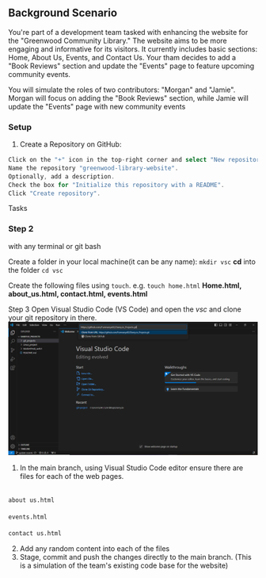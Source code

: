 ## Background Scenario

You're part of a development team tasked with enhancing the website for the "Greenwood Community Library." The website aims to be more engaging and informative for its visitors. It currently includes basic sections: Home, About Us, Events, and Contact Us. Your tham decides to add a "Book Reviews" section and update the "Events" page to feature upcoming community events.

You will simulate the roles of two contributors: "Morgan" and "Jamie". Morgan will focus on adding the "Book Reviews" section, while Jamie will update the "Events" page with new community events

### Setup

1. Create a Repository on GitHub:

``` Go to GitHub and log into your account.
Click on the "+" icon in the top-right corner and select "New repository".
Name the repository "greenwood-library-website".
Optionally, add a description.
Check the box for "Initialize this repository with a README".
Click "Create repository".
```

Tasks
### Step 2
with any terminal or git bash

Create a folder in your local machine(it can be any name): `mkdir vsc`
**cd** into the folder `cd vsc`

Create the following files using `touch`. e.g. `touch home.html`
**Home.html, about_us.html, contact.html, events.html**

Step 3
Open Visual Studio Code (VS Code) and open the *vsc* and clone your git repository in there.
![screenshot of cloneing repository](image/cloning.png)

1. In the main branch, using Visual Studio Code editor ensure there are files for each of the web pages.

```home.html

about us.html

events.html

contact us.html
```

2. Add any random content into each of the files
3. Stage, commit and push the changes directly to the main branch. (This is a simulation of the team's existing code base for the website)
